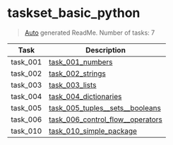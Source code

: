 # taskset_basic_python

> [Auto](https://github.com/codeaprendiz/learn_fullstack/blob/main/home/php/intermediate/taskset_intermediate_php/task_004_createGlobalMarkdownTable/generate-readme.php) generated ReadMe. Number of tasks: 7

| Task     | Description                                                                               |
|----------|-------------------------------------------------------------------------------------------|
| task_001 | [task_001_numbers](taskset_basic_python/task_001_numbers)                                 |
| task_002 | [task_002_strings](taskset_basic_python/task_002_strings)                                 |
| task_003 | [task_003_lists](taskset_basic_python/task_003_lists)                                     |
| task_004 | [task_004_dictionaries](taskset_basic_python/task_004_dictionaries)                       |
| task_005 | [task_005_tuples__sets__booleans](taskset_basic_python/task_005_tuples__sets__booleans)   |
| task_006 | [task_006_control_flow__operators](taskset_basic_python/task_006_control_flow__operators) |
| task_010 | [task_010_simple_package](taskset_basic_python/task_010_simple_package)                   |
